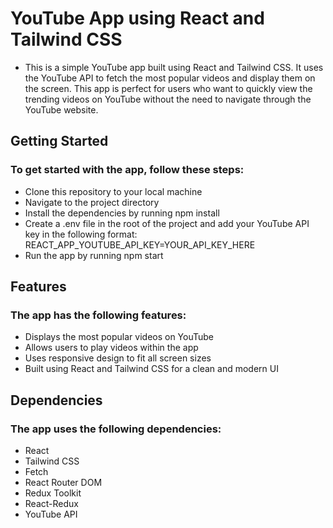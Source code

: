 # YouTube App using React and Tailwind CSS

- This is a simple YouTube app built using React and Tailwind CSS. It uses the YouTube API to fetch the most popular videos and display them on the screen. This app is perfect for users who want to quickly view the trending videos on YouTube without the need to navigate through the YouTube website.

## Getting Started

### To get started with the app, follow these steps:

- Clone this repository to your local machine
- Navigate to the project directory
- Install the dependencies by running npm install
- Create a .env file in the root of the project and add your YouTube API key in the following format: REACT_APP_YOUTUBE_API_KEY=YOUR_API_KEY_HERE
- Run the app by running npm start

## Features

### The app has the following features:

- Displays the most popular videos on YouTube
- Allows users to play videos within the app
- Uses responsive design to fit all screen sizes
- Built using React and Tailwind CSS for a clean and modern UI

## Dependencies

### The app uses the following dependencies:

- React
- Tailwind CSS
- Fetch
- React Router DOM
- Redux Toolkit
- React-Redux
- YouTube API
